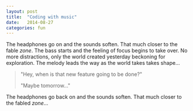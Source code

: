 ```yaml
---
layout: post
title:  "Coding with music"
date:   2014-08-27
categories: fun
---
```


The headphones go on and the sounds soften.  That much closer to the fable *zone*.  The bass starts and the feeling of focus begins to take over.  No more distractions, only the world created yesterday beckoning for exploration.  The melody leads the way as the world takes takes shape...

>"Hey, when is that new feature going to be done?"
>
>"Maybe tomorrow..."

The headphones go back on and the sounds soften.  That much closer to the fabled *zone*...